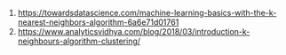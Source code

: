 1. https://towardsdatascience.com/machine-learning-basics-with-the-k-nearest-neighbors-algorithm-6a6e71d01761
2. https://www.analyticsvidhya.com/blog/2018/03/introduction-k-neighbours-algorithm-clustering/
